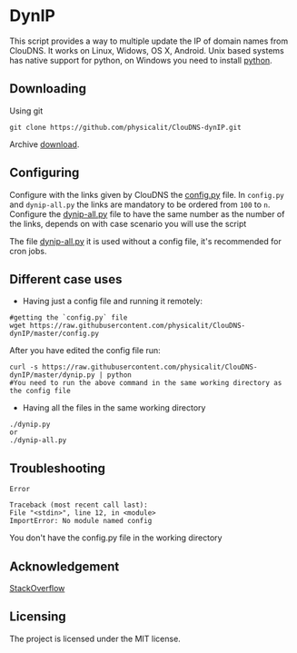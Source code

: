 DynIP
=====

This script provides a way to multiple update the IP of domain names from ClouDNS.
It works on Linux, Widows, OS X, Android. Unix based systems has native support for python,
on Windows you need to install [python](https://www.python.org/downloads/windows/).

## Downloading

Using git

    git clone https://github.com/physicalit/ClouDNS-dynIP.git

Archive [download](https://github.com/physicalit/ClouDNS-dynIP/archive/master.zip).

## Configuring

Configure with the links given by ClouDNS the [config.py](https://github.com/physicalit/ClouDNS-dynIP/blob/master/config.py#L11#L13) file. In `config.py` and `dynip-all.py` the links are mandatory to be ordered from `100` to `n`.
Configure the [dynip-all.py](https://github.com/physicalit/ClouDNS-dynIP/blob/master/dynip-all.py#L24) file  to have the same number as the number of the links, depends on with case scenario you will use the script

The file [dynip-all.py](https://github.com/physicalit/ClouDNS-dynIP/blob/master/dynip-all.py#L12#L25) it is used without
a config file, it's recommended for cron jobs.

## Different case uses

* Having just a config file and running it remotely:
```
#getting the `config.py` file
wget https://raw.githubusercontent.com/physicalit/ClouDNS-dynIP/master/config.py
```
After you have edited the config file run:
```
curl -s https://raw.githubusercontent.com/physicalit/ClouDNS-dynIP/master/dynip.py | python
#You need to run the above command in the same working directory as the config file
```
* Having all the files in the same working directory
```
./dynip.py
or
./dynip-all.py
```
## Troubleshooting

`Error`

    Traceback (most recent call last):
    File "<stdin>", line 12, in <module>
    ImportError: No module named config

You don't have the config.py file in the working directory

## Acknowledgement

  [StackOverflow](https://stackoverflow.com/questions/33726806/python-syntaxerror-cant-assign-to-literal)

## Licensing

The project is licensed under the MIT license.
